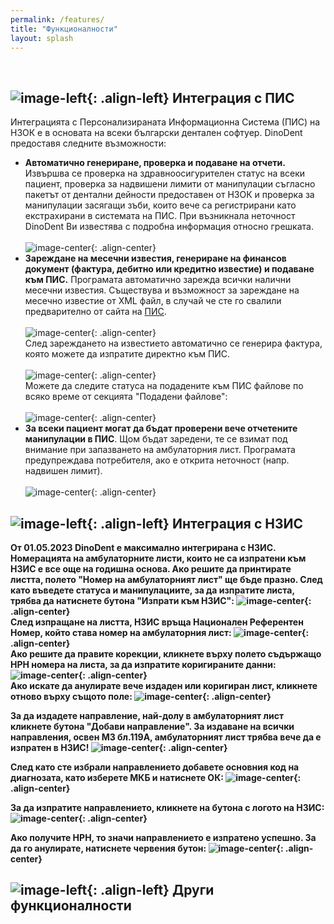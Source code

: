 ```yaml
---
permalink: /features/
title: "Функционалности"
layout: splash
---
```

<br>

## ![image-left](/assets/images/nhifSmall.png){: .align-left} Интеграция с ПИС

Интеграцията с Персонализираната Информационна Система (ПИС) на НЗОК е в основата на всеки български дентален софтуер. DinoDent предоставя следните възможности:
- <b>Автоматично генериране, проверка и подаване на отчети.</b> Извършва се проверка на здравноосигурителен статус на всеки пациент, проверка за надвишени лимити от манипулации съгласно пакетът от дентални дейности предоставен от НЗОК и проверка за манипулации засягащи зъби, които вече са регистрирани като екстрахирани в системата на ПИС. При възникнала неточност DinoDent Ви известява с подробна информация относно грешката.<br><br>
![image-center](/assets/images/report.png){: .align-center}<br>
- <b>Зареждане на месечни известия, генериране на финансов документ (фактура, дебитно или кредитно известие) и подаване към ПИС.</b> Програмата автоматично зарежда всички налични месечни известия. Съществува и възможност за зареждане на месечно известие от XML файл, в случай че сте го свалили предварително от сайта на [ПИС](https://pis.nhif.bg/).<br><br>
![image-center](/assets/images/notif.png){: .align-center}<br>
След зареждането на известието автоматично се генерира фактура, която можете да изпратите директно към ПИС.<br><br>
![image-center](/assets/images/invoice.png){: .align-center}<br>
Можете да следите статуса на подадените към ПИС файлове по всяко време от секцията "Подадени файлове":<br><br>
![image-center](/assets/images/sent.png){: .align-center}<br>
- <b>За всеки пациент могат да бъдат проверени вече отчетените манипулации в ПИС</b>. Щом бъдат заредени, те се взимат под внимание при запазването на амбулаторния лист. Програмата предупреждава потребителя, ако е открита неточност (напр. надвишен лимит).<br><br>
![image-center](/assets/images/procedures.png){: .align-center}<br>

## ![image-left](/assets/images/hisSmall.png){: .align-left} Интеграция с НЗИС

<b>От 01.05.2023 DinoDent е максимално интегрирана с НЗИС. Номерацията на амбулаторните листи, които не са изпратени към НЗИС е все още на годишна основа. Ако решите да принтирате листта, полето "Номер на амбулаторният лист" ще бъде празно. След като въведете статуса и манипулациите, за да изпратите листа, трябва да натиснете бутона "Изпрати към НЗИС":
![image-center](/assets/images/his_send.png){: .align-center}<br>
<b> След изпращане на листта, НЗИС връща Национален Референтен Номер, който става номер на амбулаторния лист:
![image-center](/assets/images/his_nrn.png){: .align-center}<br>
<b> Ако решите да правите корекции, кликнете върху полето съдържащо НРН номера на листа, за да изпратите коригираните данни:
![image-center](/assets/images/his_augment.png){: .align-center}<br>
<b> Ако искате да анулирате вече издаден или коригиран лист, кликнете отново върху същото поле:
![image-center](/assets/images/his_remove.png){: .align-center}<br>

<b>За да издадете направление, най-долу в амбулаторният лист кликнете бутона "Добави направление". За издаване на всички направления, освен МЗ бл.119А, амбулаторният лист трябва вече да е изпратен в НЗИС!
![image-center](/assets/images/referral_choose.png){: .align-center}<br>

<b>След като сте избрали направлението добавете основния код на диагнозата, като изберете МКБ и натиснете ОК:
![image-center](/assets/images/referral_create.png){: .align-center}<br>

<b>За да изпратите направлението, кликнете на бутона с логото на НЗИС:
![image-center](/assets/images/referral_send.png){: .align-center}<br>

<b>Ако получите НРН, то значи направлението е изпратено успешно. За да го анулирате, натиснете червения бутон:
![image-center](/assets/images/referral_nrn.png){: .align-center}<br>

## ![image-left](/assets/images/logoSmall.png){: .align-left} Други функционалности


